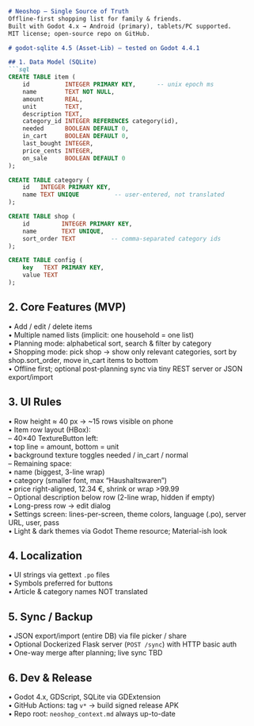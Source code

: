 ```markdown
# Neoshop – Single Source of Truth
Offline-first shopping list for family & friends.  
Built with Godot 4.x → Android (primary), tablets/PC supported.  
MIT license; open-source repo on GitHub.

# godot-sqlite 4.5 (Asset-Lib) – tested on Godot 4.4.1

## 1. Data Model (SQLite)
```sql
CREATE TABLE item (
	id          INTEGER PRIMARY KEY,      -- unix epoch ms
	name        TEXT NOT NULL,
	amount      REAL,
	unit        TEXT,
	description TEXT,
	category_id INTEGER REFERENCES category(id),
	needed      BOOLEAN DEFAULT 0,
	in_cart     BOOLEAN DEFAULT 0,
	last_bought INTEGER,
	price_cents INTEGER,
	on_sale     BOOLEAN DEFAULT 0
);

CREATE TABLE category (
	id   INTEGER PRIMARY KEY,
	name TEXT UNIQUE          -- user-entered, not translated
);

CREATE TABLE shop (
	id         INTEGER PRIMARY KEY,
	name       TEXT UNIQUE,
	sort_order TEXT          -- comma-separated category ids
);

CREATE TABLE config (
	key   TEXT PRIMARY KEY,
	value TEXT
);
```

## 2. Core Features (MVP)
• Add / edit / delete items  
• Multiple named lists (implicit: one household = one list)  
• Planning mode: alphabetical sort, search & filter by category  
• Shopping mode: pick shop → show only relevant categories, sort by shop.sort_order, move in_cart items to bottom  
• Offline first; optional post-planning sync via tiny REST server or JSON export/import

## 3. UI Rules
• Row height ≈ 40 px → ~15 rows visible on phone  
• Item row layout (HBox):  
  – 40×40 TextureButton left:  
	• top line = amount, bottom = unit  
	• background texture toggles needed / in_cart / normal  
  – Remaining space:  
	• name (biggest, 3-line wrap)  
	• category (smaller font, max “Haushaltswaren”)  
	• price right-aligned, 12.34 €, shrink or wrap >99.99  
  – Optional description below row (2-line wrap, hidden if empty)  
• Long-press row → edit dialog  
• Settings screen: lines-per-screen, theme colors, language (.po), server URL, user, pass  
• Light & dark themes via Godot Theme resource; Material-ish look

## 4. Localization
• UI strings via gettext `.po` files  
• Symbols preferred for buttons  
• Article & category names NOT translated

## 5. Sync / Backup
• JSON export/import (entire DB) via file picker / share  
• Optional Dockerized Flask server (`POST /sync`) with HTTP basic auth  
• One-way merge after planning; live sync TBD

## 6. Dev & Release
• Godot 4.x, GDScript, SQLite via GDExtension  
• GitHub Actions: tag `v*` → build signed release APK  
• Repo root: `neoshop_context.md` always up-to-date
```

